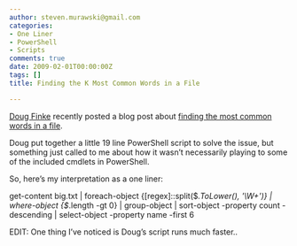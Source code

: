 ```yaml
---
author: steven.murawski@gmail.com
categories:
- One Liner
- PowerShell
- Scripts
comments: true
date: 2009-02-01T00:00:00Z
tags: []
title: Finding the K Most Common Words in a File

---
```


<a href="http://dougfinke.com/blog/" target="_blank">Doug Finke</a> recently posted a blog post about <a href="http://dougfinke.com/blog/index.php/2009/02/07/powershell-find-the-k-most-common-words-in-a-file/" target="_blank">finding the most common words in a file</a>.



Doug put together a little 19 line PowerShell script to solve the issue, but something just called to me about how it wasn’t necessarily playing to some of the included cmdlets in PowerShell.



So, here’s my interpretation as a one liner:



get-content big.txt | foreach-object {[regex]::split($_.ToLower(), '\W+')} | where-object {$_.length -gt 0} | group-object | sort-object -property count -descending | select-object -property name -first 6



EDIT: One thing I’ve noticed is Doug’s script runs much faster.. 


